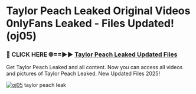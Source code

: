 # Taylor Peach Leaked Original Videos 0nlyFans Leaked - Files Updated! (oj05)

<h3>🔴 CLICK HERE 🌐==►► <a href="https://tinyurl.com/brd5kh86" rel="nofollow">Taylor Peach Leaked Updated Files</a></h3>

Get Taylor Peach Leaked and all content. Now you can access all videos and pictures of Taylor Peach Leaked. New Updated Files 2025!

[![oj05](https://i.imgur.com/K7sEzmb.gif)](https://tinyurl.com/brd5kh86)
taylor peach leak